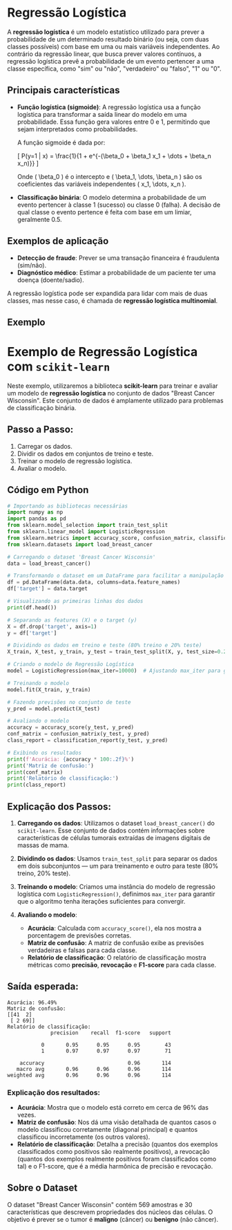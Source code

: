 # Regressão Logística

A **regressão logística** é um modelo estatístico utilizado para prever a probabilidade de um determinado resultado binário (ou seja, com duas classes possíveis) com base em uma ou mais variáveis independentes. Ao contrário da regressão linear, que busca prever valores contínuos, a regressão logística prevê a probabilidade de um evento pertencer a uma classe específica, como "sim" ou "não", "verdadeiro" ou "falso", "1" ou "0".

## Principais características
- **Função logística (sigmoide)**: A regressão logística usa a função logística para transformar a saída linear do modelo em uma probabilidade. Essa função gera valores entre 0 e 1, permitindo que sejam interpretados como probabilidades.
  
  A função sigmoide é dada por:

  \[
  P(y=1 | x) = \frac{1}{1 + e^{-(\beta_0 + \beta_1 x_1 + \dots + \beta_n x_n)}}
  \]

  Onde \( \beta_0 \) é o intercepto e \( \beta_1, \dots, \beta_n \) são os coeficientes das variáveis independentes \( x_1, \dots, x_n \).

- **Classificação binária**: O modelo determina a probabilidade de um evento pertencer à classe 1 (sucesso) ou classe 0 (falha). A decisão de qual classe o evento pertence é feita com base em um limiar, geralmente 0.5.

## Exemplos de aplicação
- **Detecção de fraude**: Prever se uma transação financeira é fraudulenta (sim/não).
- **Diagnóstico médico**: Estimar a probabilidade de um paciente ter uma doença (doente/sadio).

A regressão logística pode ser expandida para lidar com mais de duas classes, mas nesse caso, é chamada de **regressão logística multinomial**.


## Exemplo

# Exemplo de Regressão Logística com `scikit-learn`

Neste exemplo, utilizaremos a biblioteca **scikit-learn** para treinar e avaliar um modelo de **regressão logística** no conjunto de dados "Breast Cancer Wisconsin". Este conjunto de dados é amplamente utilizado para problemas de classificação binária.

## Passo a Passo:
1. Carregar os dados.
2. Dividir os dados em conjuntos de treino e teste.
3. Treinar o modelo de regressão logística.
4. Avaliar o modelo.

## Código em Python

```python
# Importando as bibliotecas necessárias
import numpy as np
import pandas as pd
from sklearn.model_selection import train_test_split
from sklearn.linear_model import LogisticRegression
from sklearn.metrics import accuracy_score, confusion_matrix, classification_report
from sklearn.datasets import load_breast_cancer

# Carregando o dataset 'Breast Cancer Wisconsin'
data = load_breast_cancer()

# Transformando o dataset em um DataFrame para facilitar a manipulação
df = pd.DataFrame(data.data, columns=data.feature_names)
df['target'] = data.target

# Visualizando as primeiras linhas dos dados
print(df.head())

# Separando as features (X) e o target (y)
X = df.drop('target', axis=1)
y = df['target']

# Dividindo os dados em treino e teste (80% treino e 20% teste)
X_train, X_test, y_train, y_test = train_test_split(X, y, test_size=0.2, random_state=42)

# Criando o modelo de Regressão Logística
model = LogisticRegression(max_iter=10000)  # Ajustando max_iter para garantir convergência

# Treinando o modelo
model.fit(X_train, y_train)

# Fazendo previsões no conjunto de teste
y_pred = model.predict(X_test)

# Avaliando o modelo
accuracy = accuracy_score(y_test, y_pred)
conf_matrix = confusion_matrix(y_test, y_pred)
class_report = classification_report(y_test, y_pred)

# Exibindo os resultados
print(f'Acurácia: {accuracy * 100:.2f}%')
print('Matriz de confusão:')
print(conf_matrix)
print('Relatório de classificação:')
print(class_report)

```


## Explicação dos Passos:

1. **Carregando os dados**: Utilizamos o dataset `load_breast_cancer()` do `scikit-learn`. Esse conjunto de dados contém informações sobre características de células tumorais extraídas de imagens digitais de massas de mama.
   
2. **Dividindo os dados**: Usamos `train_test_split` para separar os dados em dois subconjuntos — um para treinamento e outro para teste (80% treino, 20% teste).

3. **Treinando o modelo**: Criamos uma instância do modelo de regressão logística com `LogisticRegression()`, definimos `max_iter` para garantir que o algoritmo tenha iterações suficientes para convergir.

4. **Avaliando o modelo**:
   - **Acurácia**: Calculada com `accuracy_score()`, ela nos mostra a porcentagem de previsões corretas.
   - **Matriz de confusão**: A matriz de confusão exibe as previsões verdadeiras e falsas para cada classe.
   - **Relatório de classificação**: O relatório de classificação mostra métricas como **precisão**, **revocação** e **F1-score** para cada classe.

## Saída esperada:

```plaintext
Acurácia: 96.49%
Matriz de confusão:
[[41  2]
 [ 2 69]]
Relatório de classificação:
              precision    recall  f1-score   support

           0       0.95      0.95      0.95        43
           1       0.97      0.97      0.97        71

    accuracy                           0.96       114
   macro avg       0.96      0.96      0.96       114
weighted avg       0.96      0.96      0.96       114

```


### Explicação dos resultados:
- **Acurácia**: Mostra que o modelo está correto em cerca de 96% das vezes.
- **Matriz de confusão**: Nos dá uma visão detalhada de quantos casos o modelo classificou corretamente (diagonal principal) e quantos classificou incorretamente (os outros valores).
- **Relatório de classificação**: Detalha a precisão (quantos dos exemplos classificados como positivos são realmente positivos), a revocação (quantos dos exemplos realmente positivos foram classificados como tal) e o F1-score, que é a média harmônica de precisão e revocação.

## Sobre o Dataset

O dataset "Breast Cancer Wisconsin" contém 569 amostras e 30 características que descrevem propriedades dos núcleos das células. O objetivo é prever se o tumor é **maligno** (câncer) ou **benigno** (não câncer).




